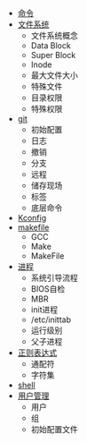 * [命令](command.md)
* [文件系统](filesystem.md)
    - 文件系统概念
    - Data Block
    - Super Block
    - Inode
    - 最大文件大小
    - 特殊文件
    - 目录权限
    - 特殊权限
* [git](git.md)
    - 初始配置
    - 日志
    - 撤销
    - 分支
    - 远程
    - 储存现场
    - 标签
    - 底层命令
* [Kconfig](kconfig.md)
* [makefile](makefile.md)
    - GCC
    - Make
    - MakeFile
* [进程](process.md)
    - 系统引导流程
    - BIOS自检
    - MBR
    - init进程
    - /etc/inittab
    - 运行级别
    - 父子进程
* [正则表达式](regex.md)
    - 通配符
    - 字符集
* [shell](shell.md)
* [用户管理](user.md)
    - 用户
    - 组
    - 初始配置文件
